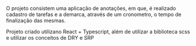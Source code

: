 O projeto consistem uma aplicação de anotações, em que, é realizado cadastro de tarefas e a demarca, através de um cronometro, o tempo de finalização das mesmas.

Projeto criado utilizano React + Typescript, além de utilizar a biblioteca scss e utilizar os conceitos de DRY e SRP
